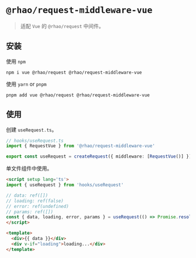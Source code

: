 # `@rhao/request-middleware-vue`

> 适配 `Vue` 的 `@rhao/request` 中间件。

## 安装

使用 `npm`
```shell
npm i vue @rhao/request @rhao/request-middleware-vue
```

使用 `yarn` or `pnpm`
```shell
pnpm add vue @rhao/request @rhao/request-middleware-vue
```

## 使用

创建 `useRequest.ts`。
```ts
// hooks/useRequest.ts
import { RequestVue } from '@rhao/request-middleware-vue'

export const useRequest = createRequest({ middleware: [RequestVue()] })
```

单文件组件中使用。
```html
<script setup lang='ts'>
import { useRequest } from 'hooks/useRequest'

// data: ref([])
// loading: ref(false)
// error: ref(undefined)
// params: ref([])
const { data, loading, error, params } = useRequest(() => Promise.resolve(1))
</script>

<template>
  <div>{{ data }}</div>
  <div v-if="loading">loading...</div>
</template>
```

